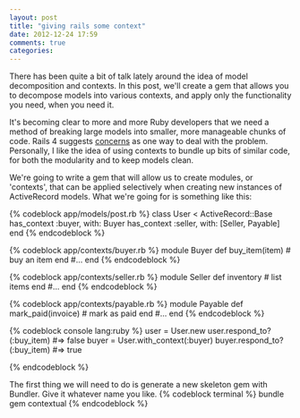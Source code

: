 ```yaml
---
layout: post
title: "giving rails some context"
date: 2012-12-24 17:59
comments: true
categories: 
---
```


There has been quite a bit of talk lately around the idea of model decomposition and contexts.  In this post, we'll create a gem that allows you to decompose models into various contexts, and apply only the functionality you need, when you need it.

<!--more-->

It's becoming clear to more and more Ruby developers that we need a method of breaking large models into smaller, more manageable chunks of code.
Rails 4 suggests [concerns](https://gist.github.com/1014971) as one way to deal with the problem.  Personally, I like the idea of using contexts to bundle
up bits of similar code, for both the modularity and to keep models clean.

We're going to write a gem that will allow us to create modules, or 'contexts', that can be applied selectively when creating new instances of ActiveRecord models.
What we're going for is something like this:

{% codeblock app/models/post.rb %}
class User < ActiveRecord::Base
  has_context :buyer, with: Buyer
  has_context :seller, with: [Seller, Payable]
end
{% endcodeblock %}

{% codeblock app/contexts/buyer.rb %}
module Buyer
  def buy_item(item)
    # buy an item
  end
  #...
end
{% endcodeblock %}

{% codeblock app/contexts/seller.rb %}
module Seller
  def inventory
    # list items
  end
  #...
end
{% endcodeblock %}


{% codeblock app/contexts/payable.rb %}
module Payable
  def mark_paid(invoice)
    # mark as paid
  end
  #...
end
{% endcodeblock %}

{% codeblock console lang:ruby %}
user = User.new
user.respond_to?(:buy_item)       #=> false
buyer = User.with_context(:buyer)
buyer.respond_to?(:buy_item)      #=> true

{% endcodeblock %}

The first thing we will need to do is generate a new skeleton gem with Bundler.  Give it whatever name you like.
{% codeblock terminal %}
bundle gem contextual
{% endcodeblock %}


